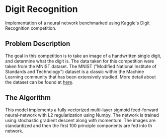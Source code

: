 Digit Recognition
=================
Implementation of a neural network benchmarked using Kaggle's Digit Recognition competition.

Problem Description
-------------------
The goal in this competition is to take an image of a handwritten single digit, and determine what the digit is. The data taken for this competition were taken from the MNIST dataset. The MNIST ("Modified National Institute of Standards and Technology") dataset is a classic within the Machine Learning community that has been extensively studied. More detail about the dataset can be found at [here](http://yann.lecun.com/exdb/mnist/index.html).

The Algorithm
-------------
This model implements a fully vectorized multi-layer sigmoid feed-forward neural-network with L2 regularization using Numpy. The network is trained using stochastic gradient descent along with momentum. The images are standardized and then the first 100 principle components are fed into th network. 
